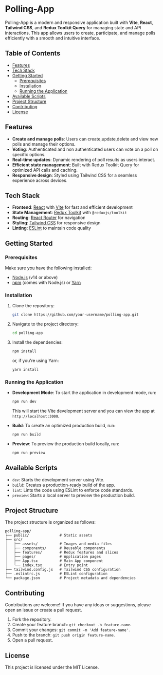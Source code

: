 # Polling-App

Polling-App is a modern and responsive application built with **Vite**, **React**, **Tailwind CSS**, and **Redux Toolkit Query** for managing state and API interactions. This app allows users to create, participate, and manage polls efficiently with a smooth and intuitive interface.

## Table of Contents

- [Features](#features)
- [Tech Stack](#tech-stack)
- [Getting Started](#getting-started)
  - [Prerequisites](#prerequisites)
  - [Installation](#installation)
  - [Running the Application](#running-the-application)
- [Available Scripts](#available-scripts)
- [Project Structure](#project-structure)
- [Contributing](#contributing)
- [License](#license)

## Features

- **Create and manage polls**: Users can create,update,delete and view new polls and manage their options.
- **Voting**: Authenticated and non authenticated users can vote on a poll on specific options.
- **Real-time updates**: Dynamic rendering of poll results as users interact.
- **Efficient state management**: Built with Redux Toolkit Query for optimized API calls and caching.
- **Responsive design**: Styled using Tailwind CSS for a seamless experience across devices.

## Tech Stack

- **Frontend**: [React](https://reactjs.org/) with [Vite](https://vitejs.dev/) for fast and efficient development
- **State Management**: [Redux Toolkit](https://redux-toolkit.js.org/) with `@reduxjs/toolkit`
- **Routing**: [React Router](https://reactrouter.com/) for navigation
- **Styling**: [Tailwind CSS](https://tailwindcss.com/) for responsive design
- **Linting**: [ESLint](https://eslint.org/) to maintain code quality

## Getting Started

### Prerequisites

Make sure you have the following installed:

- [Node.js](https://nodejs.org/) (v14 or above)
- [npm](https://www.npmjs.com/) (comes with Node.js) or [Yarn](https://yarnpkg.com/)

### Installation

1. Clone the repository:

   ```bash
   git clone https://github.com/your-username/polling-app.git
   ```

2. Navigate to the project directory:

   ```bash
   cd polling-app
   ```

3. Install the dependencies:

   ```bash
   npm install
   ```

   or, if you're using Yarn:

   ```bash
   yarn install
   ```

### Running the Application

- **Development Mode**: To start the application in development mode, run:

  ```bash
  npm run dev
  ```

  This will start the Vite development server and you can view the app at `http://localhost:3000`.

- **Build**: To create an optimized production build, run:

  ```bash
  npm run build
  ```

- **Preview**: To preview the production build locally, run:

  ```bash
  npm run preview
  ```

## Available Scripts

- `dev`: Starts the development server using Vite.
- `build`: Creates a production-ready build of the app.
- `lint`: Lints the code using ESLint to enforce code standards.
- `preview`: Starts a local server to preview the production build.

## Project Structure

The project structure is organized as follows:

```
polling-app/
├── public/              # Static assets
├── src/
│   ├── assets/          # Images and media files
│   ├── components/      # Reusable components
│   ├── features/        # Redux features and slices
│   ├── pages/           # Application pages
│   ├── App.tsx          # Main App component
│   └── index.tsx        # Entry point
├── tailwind.config.js   # Tailwind CSS configuration
├── .eslintrc.js         # ESLint configuration
└── package.json         # Project metadata and dependencies
```

## Contributing

Contributions are welcome! If you have any ideas or suggestions, please open an issue or create a pull request.

1. Fork the repository.
2. Create your feature branch: `git checkout -b feature-name`.
3. Commit your changes: `git commit -m 'Add feature-name'`.
4. Push to the branch: `git push origin feature-name`.
5. Open a pull request.

## License

This project is licensed under the MIT License.
